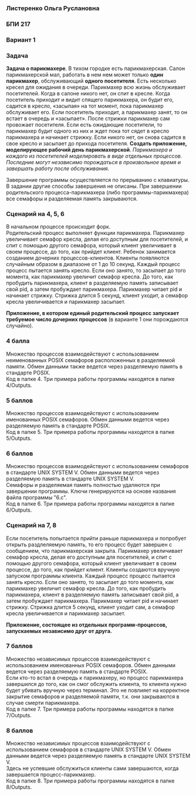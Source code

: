 ### Листеренко Ольга Руслановна ###
### БПИ 217 ###
  
### Вариант 1 ###
### Задача ###
**Задача о парикмахере**. В тихом городке есть парикмахерская. Салон парикмахерской мал, работать в нем нем может только **один парикмахер**, обслуживающий **одного посетителя**. Есть несколько кресел для ожидания в очереди. Парикмахер всю жизнь обслуживает посетителей. Когда в салоне никого нет, он спит в кресле. Когда посетитель приходит и видит спящего парикмахера, он будит его, садится в кресло, «засыпая» на тот момент, пока парикмахер обслуживает его. Если посетитель приходит, а парикмахер занят, то он встает в очередь и «засыпает». После стрижки парикмахер сам провожает посетителя. Если есть ожидающие посетители, то парикмахер будит одного из них и ждет пока тот сядет в кресло парикмахера и начинает стрижку. Если никого нет, он снова садится в свое кресло и засыпает до прихода посетителя. **Создать приложение, моделирующее рабочий день парикмахерской**. *Парикмахера и каждого из посетителей моделировать в виде отдельных процессов. Последние могут независимо порождаться в произвольное время и завершать работу после обслуживания*.  
  
Завершение программы осуществляется по прерыванию с клавиатуры. В задании другие способы завершения не описаны. При завершении родительского процесса-парикмахера (либо программы-парикмахера) все семафоры и разделяемая память закрываются.  
  
### Сценарий на 4, 5, 6 ###
В начальном процессе происходит форк.  
Родительский процесс выполняет функции парикмахера. Парикмахер увеличивает семафор кресла, делая его доступным для посетителей, и спит с помощью другого семафора, который клиент увеличивает в своем процессе, до того, как прийдет клиент. Ребенок занимается созданием дочерних процессов-клиентов. Клиенты появляются случайным образом в диапазоне от 1 до 10 секунд. Каждый процесс процесс пытается занять кресло. Если оно занято, то засыпает до того момента, как парикмахер увеличит семафор кресла. До того, как пробудить парикмахера, клиент в разделяемую память записывает свой pid, а затем пробуждает парикмахера. Парикмахер читает pid и начинает стрижку. Стрижка длится 5 секунд, клиент уходит, а семафор кресла увеличивается и парикмахер засыпает.  
  
**Приложение, в котором единый родительский процесс запускает требуемое число дочерних процессов** (в варианте 1 они порождаются случайно).  
### 4 балла ###  
Множество процессов взаимодействуют с использованием неименованных POSIX семафоров расположенных в разделяемой памяти. Обмен данными также ведется через разделяемую память в стандарте POSIX.    
Код в папке 4. Три примера работы программы находятся в папке 4/Outputs.  

### 5 баллов ###  
Множество процессов взаимодействуют с использованием именованных POSIX семафоров. Обмен данными ведется через разделяемую память в стандарте POSIX.  
Код в папке 5. Три примера работы программы находятся в папке 5/Outputs.  

### 6 баллов ###  
Множество процессов взаимодействуют с использованием семафоров в стандарте UNIX SYSTEM V. Обмен данными ведется через разделяемую память в стандарте UNIX SYSTEM V.  
Семафоры и разделяемая память полностью удаляются при завершении программы. Ключи генерируются на основе названия файла программы "6.c".  
Код в папке 6. Три примера работы программы находятся в папке 6/Outputs.  

### Сценарий на 7, 8 ###
Если посетитель попытается прийти раньше парикмахера и попробует открыть раздлеляемую память, то его процесс будет завершен с сообщением, что парикмахерская закрыта. Парикмахер увеличивает семафор кресла, делая его доступным для посетителей, и спит с помощью другого семафора, который клиент увеличивает в своем процессе, до того, как прийдет клиент. Клиенты создаются вручную запуском программы клиента. Каждый процесс процесс пытается занять кресло. Если оно занято, то засыпает до того момента, как парикмахер увеличит семафор кресла. До того, как пробудить парикмахера, клиент в разделяемую память записывает свой pid, а затем пробуждает парикмахера. Парикмахер читает pid и начинает стрижку. Стрижка длится 5 секунд, клиент уходит сам, а семафор кресла увеличивается и парикмахер засыпает.  
  
**Приложение, состоящее из отдельных программ-процессов, запускаемых независимо друг от друга.**
### 7 баллов ###  
Множество независимых процессов взаимодействуют с использованием именованных POSIX семафоров. Обмен данными ведется через разделяемую память в стандарте POSIX.  
Если кто-то встал в очередь к парикмахеру, но процесс парикмахера завершился до того, как он смог обслужить клиента, то клиента нужно будет убивать вручную через терминал. Это не повлияет на корректное закрытие семафоров и разделяемой памяти, т.к. они закрываются в случае смерти парикмахера.  
Код в папке 7. Три примера работы программы находятся в папке 7/Outputs.  

### 8 баллов ###  
Множество независимых процессов взаимодействуют с использованием семафоров в стандарте UNIX SYSTEM V. Обмен данными ведется через разделяемую память в стандарте UNIX SYSTEM V.  
Здесь не успевшие обслужиться клиенты сами завершаются, когда завершается процесс-парикмахер.  
Код в папке 8. Три примера работы программы находятся в папке 8/Outputs.
